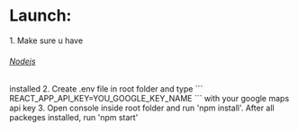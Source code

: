 <h1>Launch:</h1>
1. Make sure u have <h6><a href="https://nodejs.org">Nodejs</a></h6> installed
2. Create .env file in root folder and type 
```
REACT_APP_API_KEY=YOU_GOOGLE_KEY_NAME
```
with your google maps api key
3. Open console inside root folder and run 'npm install'. After all packeges installed, run 'npm start'